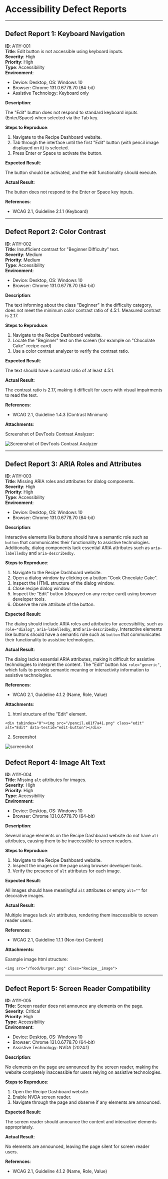 # Accessibility Defect Reports  

---

## Defect Report 1: Keyboard Navigation  

**ID**: A11Y-001  
**Title**: Edit button is not accessible using keyboard inputs.  
**Severity**: High  
**Priority**: High  
**Type**: Accessibility  
**Environment**:  
- Device: Desktop, OS: Windows 10
- Browser: Chrome 131.0.6778.70 (64-bit) 
- Assistive Technology: Keyboard only  

**Description**:  

The "Edit" button does not respond to standard keyboard inputs (Enter/Space) when selected via the Tab key.  

**Steps to Reproduce**: 

1. Navigate to the Recipe Dashboard website.  
2. Tab through the interface until the first "Edit" button (with pencil image displayed on it) is selected.  
3. Press Enter or Space to activate the button.  

**Expected Result**:  

The button should be activated, and the edit functionality should execute.  

**Actual Result**:  

The button does not respond to the Enter or Space key inputs.  

**References**:  

- WCAG 2.1, Guideline 2.1.1 (Keyboard)  

---

## Defect Report 2: Color Contrast  

**ID**: A11Y-002  
**Title**: Insufficient contrast for "Beginner Difficulty" text.  
**Severity**: Medium  
**Priority**: Medium  
**Type**: Accessibility  
**Environment**:  
- Device: Desktop, OS: Windows 10
- Browser: Chrome 131.0.6778.70 (64-bit) 

**Description**: 

The text informing about the class "Beginner" in the difficulty category, does not meet the minimum color contrast ratio of 4.5:1. Measured contrast is 2.17.  

**Steps to Reproduce**:  

1. Navigate to the Recipe Dashboard website.  
2. Locate the "Beginner" text on the screen (for example on "Chocolate Cake" recipe card) 
3. Use a color contrast analyzer to verify the contrast ratio.  

**Expected Result**:  

The text should have a contrast ratio of at least 4.5:1.  

**Actual Result**:  

The contrast ratio is 2.17, making it difficult for users with visual impairments to read the text.  

**References**:  

- WCAG 2.1, Guideline 1.4.3 (Contrast Minimum)  

**Attachments**:  

Screenshot of DevTools Contrast Analyzer:

![Screenshot of DevTools Contrast Analyzer](https://raw.githubusercontent.com/radekwaszak/accessibility-testing-project/refs/heads/main/image1.JPG)

---

## Defect Report 3: ARIA Roles and Attributes  

**ID**: A11Y-003  
**Title**: Missing ARIA roles and attributes for dialog components.  
**Severity**: High  
**Priority**: High  
**Type**: Accessibility  
**Environment**:  
- Device: Desktop, OS: Windows 10
- Browser: Chrome 131.0.6778.70 (64-bit) 

**Description**:  

Interactive elements like buttons should have a semantic role such as `button` that communicates their functionality to assistive technologies. Additionally, dialog components lack essential ARIA attributes such as `aria-labelledby` and `aria-describedby`.  

**Steps to Reproduce**:  

1. Navigate to the Recipe Dashboard website.  
2. Open a dialog window by clicking on a button "Cook Chocolate Cake".
3. Inspect the HTML structure of the dialog window.  
4. Close recipe dialog window.
5. Inspect the "Edit" button (dispayed on any recipe card) using browser developer tools.
6. Observe the role attribute of the button.  


**Expected Result**:  

The dialog should include ARIA roles and attributes for accessibility, such as `role="dialog"`, `aria-labelledby`, and `aria-describedby`. Interactive elements like buttons should have a semantic role such as `button` that communicates their functionality to assistive technologies.  

**Actual Result**:  

The dialog lacks essential ARIA attributes, making it difficult for assistive technologies to interpret the content. The "Edit" button has `role="generic"`, which fails to provide semantic meaning or interactivity information to assistive technologies.  

**References**:  

- WCAG 2.1, Guideline 4.1.2 (Name, Role, Value)  

**Attachments**:  

1. html structure of the "Edit" element. 

```
<div tabindex="0"><img src="/pencil.e81f7a41.png" class="edit" alt="Edit" data-testid="edit-button"></div>
```

2. Screenshot
   
![screenshot](https://raw.githubusercontent.com/radekwaszak/accessibility-testing-project/refs/heads/main/image2.JPG)

## Defect Report 4: Image Alt Text  

**ID**: A11Y-004  
**Title**: Missing `alt` attributes for images.  
**Severity**: High  
**Priority**: High  
**Type**: Accessibility  
**Environment**:  
- Device: Desktop, OS: Windows 10
- Browser: Chrome 131.0.6778.70 (64-bit)  

**Description**:  

Several image elements on the Recipe Dashboard website do not have `alt` attributes, causing them to be inaccessible to screen readers.  

**Steps to Reproduce**:  

1. Navigate to the Recipe Dashboard website.  
2. Inspect the images on the page using browser developer tools.  
3. Verify the presence of `alt` attributes for each image.  

**Expected Result**:  

All images should have meaningful `alt` attributes or empty `alt=""` for decorative images.  

**Actual Result**:  

Multiple images lack `alt` attributes, rendering them inaccessible to screen reader users.  

**References**:  

- WCAG 2.1, Guideline 1.1.1 (Non-text Content)  

**Attachments**:  

Example image html structure:

```
<img src="/food/burger.png" class="Recipe__image">
```

---

## Defect Report 5: Screen Reader Compatibility  

**ID**: A11Y-005  
**Title**: Screen reader does not announce any elements on the page.  
**Severity**: Critical  
**Priority**: High  
**Type**: Accessibility  
**Environment**:  
- Device: Desktop, OS: Windows 10
- Browser: Chrome 131.0.6778.70 (64-bit) 
- Assistive Technology: NVDA (2024.1)  

**Description**:  

No elements on the page are announced by the screen reader, making the website completely inaccessible for users relying on assistive technologies.  

**Steps to Reproduce**:  

1. Open the Recipe Dashboard website. 
2. Enable NVDA screen reader.  
3. Navigate through the page and observe if any elements are announced.  

**Expected Result**:  

The screen reader should announce the content and interactive elements appropriately.  

**Actual Result**:  

No elements are announced, leaving the page silent for screen reader users.  

**References**:  

- WCAG 2.1, Guideline 4.1.2 (Name, Role, Value)  
